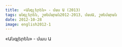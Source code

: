 ```yaml
---
title:  «Անգլերեն» - մաս Ա (2013)
tags: անգլերեն, շտեմարան2012-2013, մասԱ, շտեմարան
date: 2012-10-28
image: english2012-1
---
```



«Անգլերեն» - մաս Ա